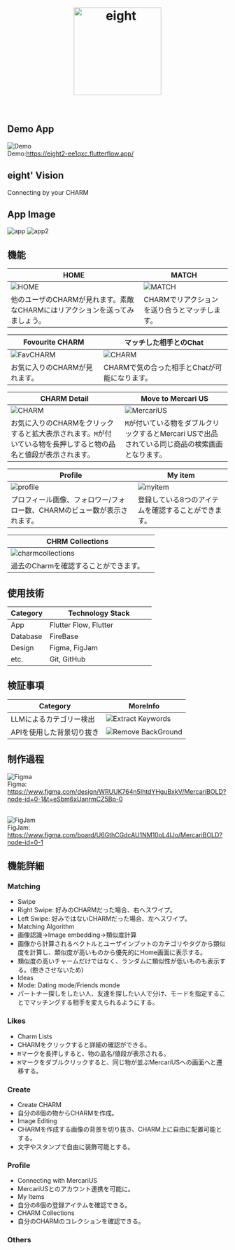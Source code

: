 <!-- header -->
<h1 align="center">
    <img src="https://storage.googleapis.com/flutterflow-io-6f20.appspot.com/teams/CHZs7LSoNO8ZEIbYf7UE/assets/x09bhggwo99a/eight.png" alt="eight" width="200" height="200" />
</h1>
<br>



## Demo App
![Demo](./img/eight_demo.png)
<br>
Demo:https://eight2-ee1qxc.flutterflow.app/
<br>

## eight' Vision
Connecting by your CHARM
<br>


## App Image
![app](./img/app1.png)
![app2](./img/app2.png)



## 機能
| HOME | MATCH |
| ---- | ---- |
| ![HOME](./img/app1.png) | ![MATCH](./img/pic6.png) |
| 他のユーザのCHARMが見れます。素敵なCHARMにはリアクションを送ってみましょう。 | CHARMでリアクションを送り合うとマッチします。 |

| Fovourite CHARM | マッチした相手とのChat |
| ---- | ---- |
| ![FavCHARM](./img/app2.png) | ![CHARM](./img/app5.png) |
| お気に入りのCHARMが見れます。 | CHARMで気の合った相手とChatが可能になります。 |

| CHARM Detail | Move to Mercari US |
| ---- | ---- |
| ![CHARM](./img/app9.png) | ![MercariUS](./img/app10.png) |
| お気に入りのCHARMをクリックすると拡大表示されます。`M`が付いている物を長押しすると物の品名と値段が表示されます。 | `M`が付いている物をダブルクリックするとMercari USで出品されている同じ商品の検索画面となります。 |

| Profile | My item |
| ---- | ---- |
| ![profile](./img/app6.png) | ![myitem](./img/app7.png) |
| プロフィール画像、フォロワー/フォロー数、CHARMのビュー数が表示されます。 | 登録している8つのアイテムを確認することができます。 |

| CHRM Collections |  |
| ---- | ---- |
| ![charmcollections](./img/app8.png) |  |
| 過去のCharmを確認することができます。 |  |


## 使用技術
| Category          | Technology Stack                                     |
| ----------------- | --------------------------------------------------   |
| App　　           |  Flutter Flow, Flutter　　　　　                  |
| Database          | FireBase                                           |
| Design            | Figma, FigJam                                                |
| etc.              | Git, GitHub                                          |


## 検証事項
| Category | MoreInfo |
| -------- | ---------------- |
| LLMによるカテゴリー検出 | ![Extract Keywords](https://github.com/norma2627/chatgpt-image-processing-test) |
| APIを使用した背景切り抜き | ![Remove BackGround](https://github.com/norma2627/remove_background_test) |


## 制作過程
![Figma](./img/figma.png)
<br>
Figma: https://www.figma.com/design/WRUUK764n5IhtdYHguBxkV/MercariBOLD?node-id=0-1&t=eSbm6xUanrmCZ5Bp-0
<br>
<br>

![FigJam](./img/figjam.png)
<br>
FigJam: https://www.figma.com/board/U6GthCGdcAU1NM10oL4lJo/MercariBOLD?node-id=0-1


## 機能詳細
### Matching
- Swipe
 - Right Swipe: 好みのCHARMだった場合、右へスワイプ。
 - Left Swipe: 好みではないCHARMだった場合、左へスワイプ。
- Matching Algorithm
 - 画像認識->Image embedding->類似度計算
  - 画像から計算されるベクトルとユーザインプットのカテゴリやタグから類似度を計算し、類似度が高いものから優先的にHome画面に表示する。
 - 類似度の高いチャームだけではなく、ランダムに類似性が低いものも表示する。(飽きさせないため)
- Ideas
 - Mode: Dating mode/Friends monde
  - パートナー探しをしたい人、友達を探したい人で分け、モードを指定することでマッチングする相手を変えられるようにする。

### Likes
- Charm Lists
 - CHARMをクリックすると詳細の確認ができる。
 - `M`マークを長押しすると、物の品名/値段が表示される。
 - `M`マークをダブルクリックすると、同じ物が並ぶMercariUSへの画面へと遷移する。

### Create
- Create CHARM
 - 自分の8個の物からCHARMを作成。
- Image Editing
 - CHARMを作成する画像の背景を切り抜き、CHARM上に自由に配置可能とする。
 - 文字やスタンプで自由に装飾可能とする。

### Profile
- Connecting with MercariUS
 - MercariUSとのアカウント連携を可能に。
- My Items
 - 自分の8個の登録アイテムを確認できる。
- CHARM Collections
 - 自分のCHARMのコレクションを確認できる。

### Others